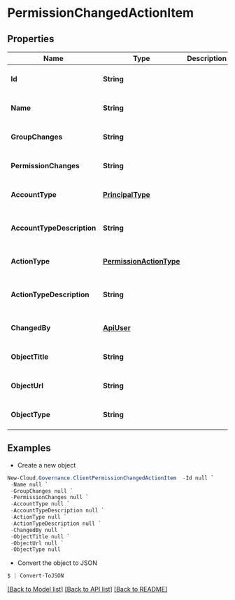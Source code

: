 # PermissionChangedActionItem
## Properties

Name | Type | Description | Notes
------------ | ------------- | ------------- | -------------
**Id** | **String** |  | [optional] [default to null]
**Name** | **String** |  | [optional] [default to null]
**GroupChanges** | **String** |  | [optional] [default to null]
**PermissionChanges** | **String** |  | [optional] [default to null]
**AccountType** | [**PrincipalType**](PrincipalType.md) |  | [optional] [default to null]
**AccountTypeDescription** | **String** |  | [optional] [readonly] [default to null]
**ActionType** | [**PermissionActionType**](PermissionActionType.md) |  | [optional] [default to null]
**ActionTypeDescription** | **String** |  | [optional] [readonly] [default to null]
**ChangedBy** | [**ApiUser**](ApiUser.md) |  | [optional] [default to null]
**ObjectTitle** | **String** |  | [optional] [default to null]
**ObjectUrl** | **String** |  | [optional] [default to null]
**ObjectType** | **String** |  | [optional] [default to null]

## Examples

- Create a new object
```powershell
New-Cloud.Governance.ClientPermissionChangedActionItem  -Id null `
 -Name null `
 -GroupChanges null `
 -PermissionChanges null `
 -AccountType null `
 -AccountTypeDescription null `
 -ActionType null `
 -ActionTypeDescription null `
 -ChangedBy null `
 -ObjectTitle null `
 -ObjectUrl null `
 -ObjectType null
```

- Convert the object to JSON
```powershell
$ | Convert-ToJSON
```


[[Back to Model list]](../README.md#documentation-for-models) [[Back to API list]](../README.md#documentation-for-api-endpoints) [[Back to README]](../README.md)

